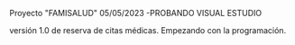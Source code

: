 Proyecto "FAMISALUD" 05/05/2023 -PROBANDO VISUAL ESTUDIO

versión 1.0 de reserva de citas médicas.
Empezando con la programación.